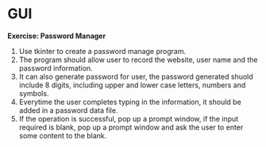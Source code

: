 # GUI

**Exercise: Password Manager**

1. Use tkinter to create a password manage program.
2. The program should allow user to record the website, user name and the password information.
3. It can also generate password for user, the password generated shuold include 8 digits, including upper and lower case letters, numbers and symbols.
4. Everytime the user completes typing in the information, it should be added in a password data file.
5. If the operation is successful, pop up a prompt window, if the input required is blank, pop up a prompt window and ask the user to enter some content to the blank.
